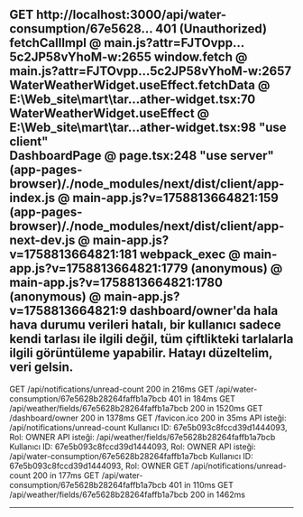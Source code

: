 GET http://localhost:3000/api/water-consumption/67e5628… 401 (Unauthorized)
fetchCallImpl	@	main.js?attr=FJTOvpp…5c2JP58vYhoM-w:2655
window.fetch	@	main.js?attr=FJTOvpp…5c2JP58vYhoM-w:2657
WaterWeatherWidget.useEffect.fetchData	@	E:\Web_site\mart\tar…ather-widget.tsx:70
WaterWeatherWidget.useEffect	@	E:\Web_site\mart\tar…ather-widget.tsx:98
"use client"		
DashboardPage	@	page.tsx:248
"use server"		
(app-pages-browser)/./node_modules/next/dist/client/app-index.js	@	main-app.js?v=1758813664821:159
(app-pages-browser)/./node_modules/next/dist/client/app-next-dev.js	@	main-app.js?v=1758813664821:181
__webpack_exec__	@	main-app.js?v=1758813664821:1779
(anonymous)	@	main-app.js?v=1758813664821:1780
(anonymous)	@	main-app.js?v=1758813664821:9
dashboard/owner'da hala hava durumu verileri hatalı, bir kullanıcı sadece kendi tarlası ile ilgili değil, tüm çiftlikteki tarlalarla ilgili görüntüleme yapabilir. Hatayı düzeltelim, veri gelsin. 
---
 GET /api/notifications/unread-count 200 in 216ms
 GET /api/water-consumption/67e5628b28264faffb1a7bcb 401 in 184ms
 GET /api/weather/fields/67e5628b28264faffb1a7bcb 200 in 1520ms
 GET /dashboard/owner 200 in 1378ms
 GET /favicon.ico 200 in 35ms
API isteği: /api/notifications/unread-count
Kullanıcı ID: 67e5b093c8fccd39d1444093, Rol: OWNER
API isteği: /api/weather/fields/67e5628b28264faffb1a7bcb
Kullanıcı ID: 67e5b093c8fccd39d1444093, Rol: OWNER
API isteği: /api/water-consumption/67e5628b28264faffb1a7bcb
Kullanıcı ID: 67e5b093c8fccd39d1444093, Rol: OWNER
 GET /api/notifications/unread-count 200 in 177ms
 GET /api/water-consumption/67e5628b28264faffb1a7bcb 401 in 110ms
 GET /api/weather/fields/67e5628b28264faffb1a7bcb 200 in 1462ms

 ---